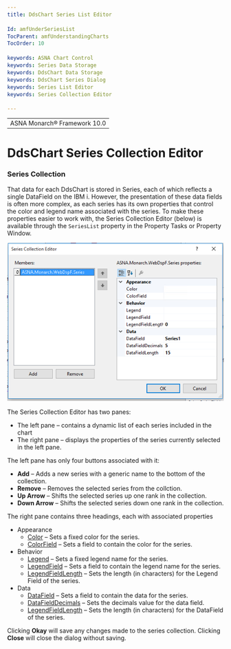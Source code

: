 ```yaml
---
title: DdsChart Series List Editor

Id: amfUnderSeriesList
TocParent: amfUnderstandingCharts
TocOrder: 10

keywords: ASNA Chart Control
keywords: Series Data Storage
keywords: DdsChart Data Storage
keywords: DdsChart Series Dialog
keywords: Series List Editor
keywords: Series Collection Editor

---
```


<table>
			    <tr>
			      <td>
				   <span class="OH_MultiViewContainerPanelDhtmlTable">ASNA Monarch&#174; Framework 10.0</span></td>
			    </tr>
</table>

# DdsChart Series Collection Editor

### Series Collection
That data for each DdsChart is stored in Series, each of which reflects a single DataField on the IBM i. However, the presentation of these data fields is often more complex, as each series has its own properties that control the color and legend name associated with the series. To make these properties easier to work with, the Series Collection Editor (below) is available through the <code>SeriesList</code> property in the Property Tasks or Property Window. 

![](Images/SeriesCollectionEditor.png)
<br/>

The Series Collection Editor has two panes:

- The left pane &#8211; contains a dynamic list of each series included in the chart
- The right pane &#8211; displays the properties of the series currently selected in the left pane.

The left pane has only four buttons associated with it:

- **Add**  &#8211; Adds a new series with a generic name to the bottom of the collection.
- **Remove**  &#8211; Removes the selected series from the collction.
- **Up Arrow**  &#8211; Shifts the selected series up one rank in the collection.
- **Down Arrow**  &#8211; Shifts the selected series down one rank in the collection.

The right pane contains three headings, each with associated properties

- Appearance
					<ul>
					<li>[Color](amfDdsChartClassSeriesColorProperty.html) &#8211; Sets a fixed color for the series.
- [ColorField](amfDdsChartClassSeriesColorFieldProperty.html) &#8211; Sets a field to contain the color for the series.

</li>
				<li>Behavior

- [Legend](amfDdsChartClassSeriesLegendProperty.html) &#8211; Sets a fixed legend name for the series.
- [LegendField](amfDdsChartClassSeriesLegendFieldProperty.html) &#8211; Sets a field to contain the legend name for the series.
- [LegendFieldLength](amfDdsChartClassSeriesLegendFieldLengthProperty.html) &#8211; Sets the length (in characters)
					for the Legend Field of the series.

</li>
				<li>Data

- [DataField](amfDdsChartClassSeriesDataFieldProperty.html) &#8211; Sets a field to contain the data for the series.
- [DataFieldDecimals](amfDdsChartClassSeriesDataFieldDecimalsProperty.html) &#8211; Sets the decimals value for the data field.
- [LegendFieldLength](amfDdsChartClassSeriesDataFieldLengthProperty.html) &#8211; Sets the length (in characters)
					for the DataField of the series.

</li>
			</ul>

Clicking **Okay** will save any changes made to the series collection. Clicking **Close** will close the dialog without saving. 
